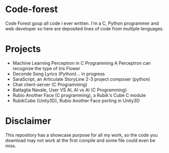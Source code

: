 # Code-forest
Code Forest goup all code i ever written. 
I'm a C, Python programmer and web developer so here are deposited lines of code from multiple lenguages.

# Projects
- Machine Learning Perceptron in C Programming
  A Perceptron can recognize the type of Iris Flower
- Deconde Song Lyrics (Python)... in progress
- SaraScript, an Articulate StoryLine 2-3 project composer (python)
- Chat client-server (C Programming)
- Battaglia Navale, User VS AI, AI vs AI (C Programming)
- Rubio Another Face (C programming), a Rubik's Cube C module
- RubikCube (Unity3D), Rubio Another Face porting in Unity3D

# Disclaimer
This repository has a showcase purpose for all my work, so the code you download may not work at the first compile and some file could even be miss.
